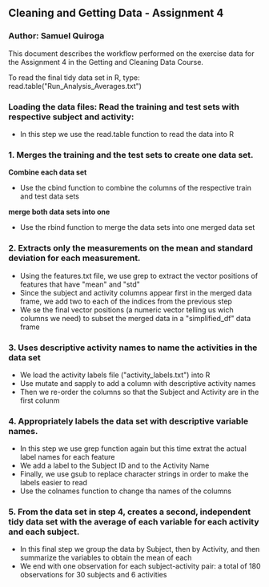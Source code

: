## Cleaning and Getting Data - Assignment 4
### Author: Samuel Quiroga

This document describes the workflow performed on the exercise data for the Assignment 4 in the Getting and Cleaning Data Course. 

To read the final tidy data set in R, type: read.table("Run_Analysis_Averages.txt")

### Loading the data files: Read the training and test sets with respective subject and activity:
* In this step we use the read.table function to read the data into R

### 1. Merges the training and the test sets to create one data set. 

**Combine each data set**
* Use the cbind function to combine the columns of the respective train and test data sets

**merge both data sets into one**
* Use the rbind function to merge the data sets into one merged data set

### 2. Extracts only the measurements on the mean and standard deviation for each measurement.
* Using the features.txt file, we use grep to extract the vector positions of features that have "mean" and "std"
* Since the subject and activity columns appear first in the merged data frame, we add two to each of the indices from the previous step
* We se the final vector positions (a numeric vector telling us wich columns we need) to subset the merged data in a "simplified_df" data frame

### 3. Uses descriptive activity names to name the activities in the data set
* We load the activity labels file ("activity_labels.txt") into R
* Use mutate and sapply to add a column with descriptive activity names
* Then we re-order the columns so that the Subject and Activity are in the first colunm

### 4. Appropriately labels the data set with descriptive variable names.
* In this step we use grep function again but this time extrat the actual label names for each feature
* We add a label to the Subject ID and to the Activity Name
* Finally, we use gsub to replace character strings in order to make the labels easier to read
* Use the colnames function to change tha names of the columns

### 5. From the data set in step 4, creates a second, independent tidy data set with the average of each variable for each activity and each subject.
* In this final step we group the data by Subject, then by Activity, and then summarize the variables to obtain the mean of each
* We end with one observation for each subject-activity pair: a total of 180 observations for 30 subjects and 6 activities
